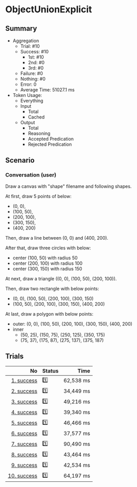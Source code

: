 # ObjectUnionExplicit
## Summary
  - Aggregation
    - Trial: #10
    - Success: #10
      - 1st: #10
      - 2nd: #0
      - 3rd: #0
    - Failure: #0
    - Nothing: #0
    - Error: 0
    - Average Time: 51027.1 ms
  - Token Usage:
    - Everything
    - Input
      - Total
      - Cached
    - Output
      - Total
      - Reasoning
      - Accepted Predication
      - Rejected Predication

## Scenario
### Conversation (user)
Draw a canvas with "shape" filename and following shapes.

At first, draw 5 points of below:

  - (0, 0),
  - (100, 50),
  - (200, 100),
  - (300, 150),
  - (400, 200)

Then, draw a line between (0, 0) and (400, 200).

After that, draw three circles with below:

  - center (100, 50) with radius 50
  - center (200, 100) with radius 100
  - center (300, 150) with radius 150

At next, draw a triangle ((0, 0), (100, 50), (200, 100)).

Then, draw two rectangle with below points:

  - (0, 0), (100, 50), (200, 100), (300, 150)
  - (100, 50), (200, 100), (300, 150), (400, 200)

At last, draw a polygon with below points:

  - outer: (0, 0), (100, 50), (200, 100), (300, 150), (400, 200)
  - inner
    - (50, 25), (150, 75), (250, 125), (350, 175)
    - (75, 37), (175, 87), (275, 137), (375, 187)

## Trials
No | Status | Time
---:|:-------|------:
[1. success](./trials/1.success.json) | 1️⃣ | 62,538 ms
[2. success](./trials/2.success.json) | 1️⃣ | 34,449 ms
[3. success](./trials/3.success.json) | 1️⃣ | 49,216 ms
[4. success](./trials/4.success.json) | 1️⃣ | 39,340 ms
[5. success](./trials/5.success.json) | 1️⃣ | 46,466 ms
[6. success](./trials/6.success.json) | 1️⃣ | 37,577 ms
[7. success](./trials/7.success.json) | 1️⃣ | 90,490 ms
[8. success](./trials/8.success.json) | 1️⃣ | 43,464 ms
[9. success](./trials/9.success.json) | 1️⃣ | 42,534 ms
[10. success](./trials/10.success.json) | 1️⃣ | 64,197 ms